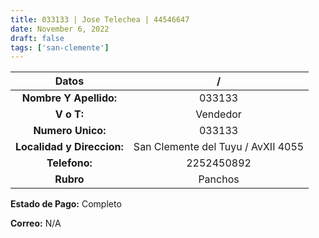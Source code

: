 ```yaml
---
title: 033133 | Jose Telechea | 44546647
date: November 6, 2022
draft: false
tags: ['san-clemente']
---
```


|          **Datos**         |                  /                 |
|:--------------------------:|:----------------------------------:|
| **Nombre Y Apellido:**     | 033133                             |
| **V o T:**                 | Vendedor                           |
| **Numero Unico:**          | 033133                             |
| **Localidad y Direccion:** | San Clemente del Tuyu / AvXII 4055 |
| **Telefono:**              | 2252450892                         |
| **Rubro**                  | Panchos                            |


**Estado de Pago:** Completo

**Correo:** N/A
